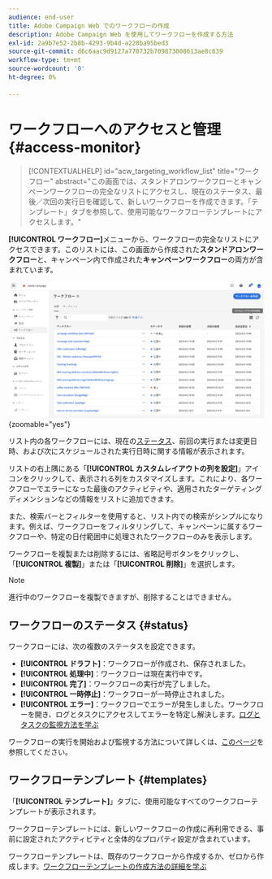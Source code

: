 ```yaml
---
audience: end-user
title: Adobe Campaign Web でのワークフローの作成
description: Adobe Campaign Web を使用してワークフローを作成する方法
exl-id: 2a9b7e52-2b8b-4293-9b4d-a228ba95bed3
source-git-commit: d6c6aac9d9127a770732b709873008613ae8c639
workflow-type: tm+mt
source-wordcount: '0'
ht-degree: 0%

---
```


# ワークフローへのアクセスと管理 {#access-monitor}

>[!CONTEXTUALHELP]
>id="acw_targeting_workflow_list"
>title="ワークフロー"
>abstract="この画面では、スタンドアロンワークフローとキャンペーンワークフローの完全なリストにアクセスし、現在のステータス、最後／次回の実行日を確認して、新しいワークフローを作成できます。「テンプレート」タブを参照して、使用可能なワークフローテンプレートにアクセスします。"

**[!UICONTROL ワークフロー]**&#x200B;メニューから、ワークフローの完全なリストにアクセスできます。このリストには、この画面から作成された&#x200B;**スタンドアロンワークフロー**&#x200B;と、キャンペーン内で作成された&#x200B;**キャンペーンワークフロー**&#x200B;の両方が含まれています。

![スタンドアロンワークフローとキャンペーンワークフローを示すワークフローリスト画面](assets/workflow-list.png){zoomable="yes"}

リスト内の各ワークフローには、現在の[ステータス](#status)、前回の実行または変更日時、および次にスケジュールされた実行日時に関する情報が表示されます。

リストの右上隅にある「**[!UICONTROL カスタムレイアウトの列を設定]**」アイコンをクリックして、表示される列をカスタマイズします。これにより、各ワークフローでエラーになった最後のアクティビティや、適用されたターゲティングディメンションなどの情報をリストに追加できます。

また、検索バーとフィルターを使用すると、リスト内での検索がシンプルになります。例えば、ワークフローをフィルタリングして、キャンペーンに属するワークフローや、特定の日付範囲中に処理されたワークフローのみを表示します。

ワークフローを複製または削除するには、省略記号ボタンをクリックし、「**[!UICONTROL 複製]**」または「**[!UICONTROL 削除]**」を選択します。

>[!NOTE]
>
>進行中のワークフローを複製できますが、削除することはできません。

## ワークフローのステータス {#status}

ワークフローには、次の複数のステータスを設定できます。

* **[!UICONTROL ドラフト]**：ワークフローが作成され、保存されました。
* **[!UICONTROL 処理中]**：ワークフローは現在実行中です。
* **[!UICONTROL 完了]**：ワークフローの実行が完了しました。
* **[!UICONTROL 一時停止]**：ワークフローが一時停止されました。
* **[!UICONTROL エラー]**：ワークフローでエラーが発生しました。ワークフローを開き、ログとタスクにアクセスしてエラーを特定し解決します。[ログとタスクの監視方法を学ぶ](start-monitor-workflows.md#logs-tasks)

ワークフローの実行を開始および監視する方法について詳しくは、[このページ](start-monitor-workflows.md)を参照してください。

## ワークフローテンプレート {#templates}

「**[!UICONTROL テンプレート]**」タブに、使用可能なすべてのワークフローテンプレートが表示されます。

ワークフローテンプレートには、新しいワークフローの作成に再利用できる、事前に設定されたアクティビティと全体的なプロパティ設定が含まれています。

ワークフローテンプレートは、既存のワークフローから作成するか、ゼロから作成します。[ワークフローテンプレートの作成方法の詳細を学ぶ](create-workflow.md#workflow-templates)